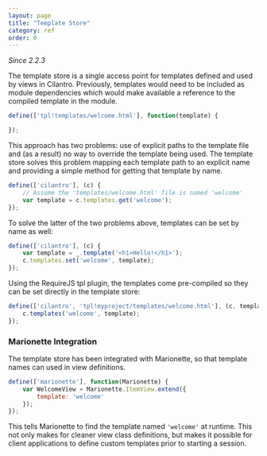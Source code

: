 ```yaml
---
layout: page
title: "Template Store"
category: ref
order: 0
---
```


_Since 2.2.3_

The template store is a single access point for templates defined and used by views in Cilantro. Previously, templates would need to be included as module dependencies which would make available a reference to the compiled template in the module.


```javascript
define(['tpl!templates/welcome.html'], function(template) {

});
```

This approach has two problems: use of explicit paths to the template file and (as a result) no way to override the template being used. The template store solves this problem mapping each template path to an explicit name and providing a simple method for getting that template by name.

```javascript
define(['cilantro'], (c) {
    // Assume the 'templates/welcome.html' file is named 'welcome'
    var template = c.templates.get('welcome');
});
```

To solve the latter of the two problems above, templates can be set by name as well:

```javascript
define(['cilantro'], (c) {
    var template = _.template('<h1>Hello!</h1>');
    c.templates.set('welcome', template);
});
```

Using the RequireJS tpl plugin, the templates come pre-compiled so they can be set directly in the template store:

```javascript
define(['cilantro', 'tpl!myproject/templates/welcome.html'], (c, template) {
    c.templates('welcome', template);
});
```

### Marionette Integration

The template store has been integrated with Marionette, so that template names can used in view definitions.

```javascript
define(['marionette'], function(Marionette) {
    var WelcomeView = Marionette.ItemView.extend({
        template: 'welcome'
    });
});
```

This tells Marionette to find the template named `'welcome'` at runtime. This not only makes for cleaner view class definitions, but makes it possible for client applications to define custom templates prior to starting a session.
